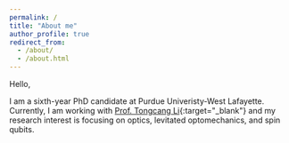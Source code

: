 ```yaml
---
permalink: /
title: "About me"
author_profile: true
redirect_from: 
  - /about/
  - /about.html
---
```


Hello,

I am a sixth-year PhD candidate at Purdue Univeristy-West Lafayette. Currently, I am working with [Prof. Tongcang Li](https://sites.google.com/site/litongcang/){:target="_blank"} and my research interest is focusing on optics, levitated optomechanics, and spin qubits.
